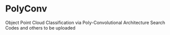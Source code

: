 # PolyConv
Object Point Cloud Classification via Poly-Convolutional Architecture Search
Codes and others to be uploaded
